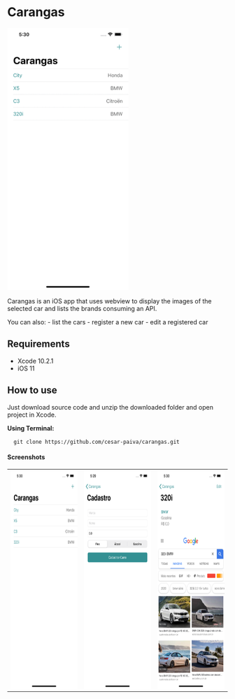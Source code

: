 # Carangas

<img src="https://github.com/cesar-paiva/carangas/blob/master/carangas.gif?raw=true" height="600">

Carangas is an iOS app that uses webview to display the images of the selected car and lists the brands consuming an API.

You can also:
    - list the cars
    - register a new car
    - edit a registered car
    
## Requirements
- Xcode 10.2.1
- iOS 11

## How to use
Just download source code and unzip the downloaded folder and open project in Xcode.

**Using Terminal:**
```
  git clone https://github.com/cesar-paiva/carangas.git
  ```

#### Screenshots
<table align="center" border="0">

<tr>
<td> <img src="https://github.com/cesar-paiva/carangas/blob/master/screen1.png?raw=true" height="500"> </td>
<td> <img src="https://github.com/cesar-paiva/carangas/blob/master/screen2.png?raw=true" height="500"> </td>
<td> <img src="https://github.com/cesar-paiva/carangas/blob/master/screen3.png?raw=true" height="500"> </td>
</tr>

</table>
